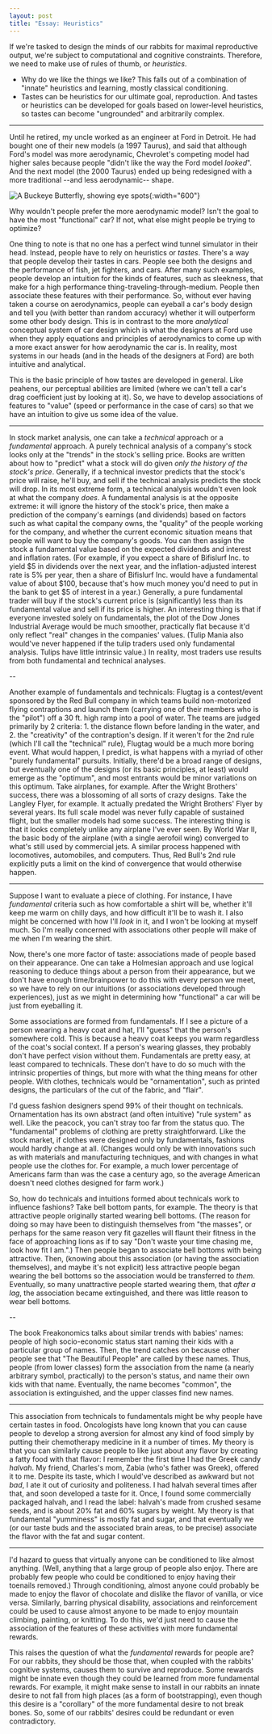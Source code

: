 ```yaml
---
layout: post
title: "Essay: Heuristics"
---
```


[^1]: Recognizing that permanent fulfillment of desire is impossible, Buddhism teaches that a person should seek to free themselves from desire.


If we're tasked to design the minds of our rabbits for maximal reproductive output, we're subject to computational and cognitive constraints.
Therefore, we need to make use of rules of thumb, or *heuristics*.
* Why do we like the things we like?  This falls out of a combination of "innate" heuristics and learning, mostly classical conditioning.
* Tastes can be heuristics for our ultimate goal, reproduction.  And tastes or heuristics can be developed for goals based on lower-level
  heuristics, so tastes can become "ungrounded" and arbitrarily complex.

***

Until he retired, my uncle worked as an engineer at Ford in Detroit.  He had bought one of their new models (a 1997 Taurus), and said that
although Ford's model was more aerodynamic, Chevrolet's competing model had higher sales because people "didn't like the way the Ford model
*looked*".  And the next model (the 2000 Taurus) ended up being redesigned with a more traditional --and less aerodynamic-- shape.

![]({{site.url}}/assets/buckeyebutterfly.jpg "A Buckeye Butterfly, showing eye spots"){:width="600"}


Why wouldn't people prefer the more aerodynamic model?  Isn't the goal to have the most "functional" car?  If not, what else might
people be trying to optimize?

One thing to note is that no one has a perfect wind tunnel simulator in their head.  Instead, people have to rely on heuristics or *tastes*.
There's a way that people develop their tastes in cars.  People see both the designs and the performance of fish, jet fighters, and cars.  After
many such examples, people develop an intuition for the kinds of features, such as sleekness, that make for a high performance
thing-traveling-through-medium.  People then associate these features with their performance.  So, without ever having taken a course on
aerodynamics, people can eyeball a car's body design and tell you (with better than random accuracy) whether it will outperform some other body
design.  This is in contrast to the more *analytical* conceptual system of car design which is what the designers at Ford use when they apply
equations and principles of aerodynamics to come up with a more exact answer for how aerodynamic the car is.  In reality, most systems in our
heads (and in the heads of the designers at Ford) are both intuitive and analytical.

This is the basic principle of how tastes are developed in general.  Like peahens, our perceptual abilities are limited (where we can't tell a
car's drag coefficient just by looking at it).  So, we have to develop associations of features to "value" (speed or performance in the case of
cars) so that we have an intuition to give us some idea of the value.

***

In stock market analysis, one can take a *technical* approach or a *fundamental* approach.  A purely technical analysis of a company's stock
looks only at the "trends" in the stock's selling price.  Books are written about how to "predict" what a stock will do given *only the history
of the stock's price*.  Generally, if a technical investor predicts that the stock's price will raise, he'll buy, and sell if the technical
analysis predicts the stock will drop.  In its most extreme form, a technical analysis wouldn't even look at what the company *does*.  A
fundamental analysis is at the opposite extreme: it will ignore the history of the stock's price, then make a prediction of the company's
earnings (and dividends) based on factors such as what capital the company owns, the "quality" of the people working for the company, and
whether the current economic situation means that people will want to buy the company's goods.  You can then assign the stock a fundamental
value based on the expected dividends and interest and inflation rates.  (For example, if you expect a share of Bifislurf Inc. to yield $5 in
dividends over the next year, and the inflation-adjusted interest rate is 5% per year, then a share of Bifislurf Inc. would have a fundamental
value of about $100, because that's how much money you'd need to put in the bank to get $5 of interest in a year.)  Generally, a pure
fundamental trader will buy if the stock's current price is (significantly) less than its fundamental value and sell if its price is higher.  An
interesting thing is that if everyone invested solely on fundamentals, the plot of the Dow Jones Industrial Average would be much smoother,
practically flat because it'd only reflect "real" changes in the companies' values.  (Tulip Mania also would've never happened if the tulip
traders used only fundamental analysis.  Tulips have little intrinsic value.) In reality, most traders use results from both fundamental and
technical analyses.

--

Another example of fundamentals and technicals: Flugtag is a contest/event sponsored by the Red Bull company in which teams build non-motorized
flying contraptions and launch them (carrying one of their members who is the "pilot") off a 30 ft. high ramp into a pool of water.  The teams
are judged primarily by 2 criteria: 1. the distance flown before landing in the water, and 2. the "creativity" of the contraption's design.  If
it weren't for the 2nd rule (which I'll call the "technical" rule), Flugtag would be a much more boring event.  What would happen, I predict, is
what happens with a myriad of other "purely fundamental" pursuits.  Initially, there'd be a broad range of designs, but eventually one of the
designs (or its basic principles, at least) would emerge as the "optimum", and most entrants would be minor variations on this optimum.  Take
airplanes, for example.  After the Wright Brothers' success, there was a blossoming of all sorts of crazy designs.  Take the Langley Flyer, for
example.  It actually predated the Wright Brothers' Flyer by several years.  Its full scale model was never fully capable of sustained flight,
but the smaller models had some success.  The interesting thing is that it looks completely unlike any airplane I've ever seen.  By World War
II, the basic body of the airplane (with a single aerofoil wing) converged to what's still used by commercial jets.  A similar process happened
with locomotives, automobiles, and computers.  Thus, Red Bull's 2nd rule explicitly puts a limit on the kind of convergence that would otherwise
happen.

***

Suppose I want to evaluate a piece of clothing.  For instance, I have *fundamental* criteria such as how comfortable a shirt will be, whether
it'll keep me warm on chilly days, and how difficult it'll be to wash it.  I also might be concerned with how I'll *look* in it, and I won't be
looking at myself much.  So I'm really concerned with associations other people will make of me when I'm wearing the shirt.

Now, there's one more factor of taste: associations made of people based on their appearance.  One can take a Holmesian approach and use logical
reasoning to deduce things about a person from their appearance, but we don't have enough time/brainpower to do this with every person we meet,
so we have to rely on our intuitions (or associations developed through experiences), just as we might in determining how "functional" a car
will be just from eyeballing it.

Some associations are formed from fundamentals.  If I see a picture of a person wearing a heavy coat and hat, I'll "guess" that the person's
somewhere cold.  This is because a heavy coat keeps you warm regardless of the coat's social context.  If a person's wearing glasses, they
probably don't have perfect vision without them.  Fundamentals are pretty easy, at least compared to technicals.  These don't have to do so much
with the intrinsic properties of things, but more with what the thing means for other people.  With clothes, technicals would be
"ornamentation", such as printed designs, the particulars of the cut of the fabric, and "flair".

I'd guess fashion designers spend 99% of their thought on technicals.  Ornamentation has its own abstract (and often intuitive) "rule system" as
well.  Like the peacock, you can't stray too far from the status quo.  The "fundamental" problems of clothing are pretty straightforward.  Like
the stock market, if clothes were designed only by fundamentals, fashions would hardly change at all.  (Changes would only be with innovations
such as with materials and manufacturing techniques, and with changes in what people use the clothes for.  For example, a much lower percentage
of Americans farm than was the case a century ago, so the average American doesn't need clothes designed for farm work.)

So, how do technicals and intuitions formed about technicals work to influence fashions?  Take bell bottom pants, for example.  The theory is
that attractive people originally started wearing bell bottoms.  (The reason for doing so may have been to distinguish themselves from "the
masses", or perhaps for the same reason very fit gazelles will flaunt their fitness in the face of approaching lions as if to say "Don't waste
your time chasing me, look how fit I am.".)  Then people began to associate bell bottoms with being attractive.  Then, (knowing about this
association (or having the association themselves), and maybe it's not explicit) less attractive people began wearing the bell bottoms so the
association would be transferred to *them*.  Eventually, so many unattractive people started wearing them, that *after a lag*, the association
became extinguished, and there was little reason to wear bell bottoms.

--

The book Freakonomics talks about similar trends with babies' names: people of high socio-economic status start naming their kids with a
particular group of names.  Then, the trend catches on because other people see that "The Beautiful People" are called by these names.  Thus,
people (from lower classes) form the association from the name (a nearly arbitrary symbol, practically) to the person's status, and name their
own kids with that name.  Eventually, the name becomes "common", the association is extinguished, and the upper classes find new names.

***

This association from technicals to fundamentals might be why people have certain tastes in food.  Oncologists have long known that you can
cause people to develop a strong aversion for almost any kind of food simply by putting their chemotherapy medicine in it a number of times.  My
theory is that you can similarly cause people to like just about any flavor by creating a fatty food with that flavor: I remember the first time
I had the Greek candy *halvah*.  My friend, Charles's mom, Zabia (who's father was Greek), offered it to me.  Despite its taste, which I
would've described as awkward but not *bad*, I ate it out of curiosity and politeness.  I had halvah several times after that, and soon
developed a taste for it.  Once, I found some commercially packaged halvah, and I read the label: halvah's made from crushed sesame seeds, and
is about 20% fat and 60% sugars by weight.  My theory is that fundamental "yumminess" is mostly fat and sugar, and that eventually we (or our
taste buds and the associated brain areas, to be precise) associate the flavor with the fat and sugar content.

***

I'd hazard to guess that virtually anyone can be conditioned to like almost anything.  (Well, anything that a large group of people also enjoy.
There are probably few people who could be conditioned to enjoy having their toenails removed.)  Through conditioning, almost anyone could
probably be made to enjoy the flavor of chocolate and dislike the flavor of vanilla, or vice versa.  Similarly, barring physical disability,
associations and reinforcement could be used to cause almost anyone to be made to enjoy mountain climbing, painting, or knitting.  To do this,
we'd just need to cause the association of the features of these activities with more fundamental rewards.

This raises the question of what the *fundamental* rewards for people are?  For our rabbits, they should be those that, when coupled with the
rabbits' cognitive systems, causes them to survive and reproduce.  Some rewards might be innate even though they could be learned from more
fundamental rewards.  For example, it might make sense to install in our rabbits an innate desire to not fall from high places (as a form of
bootstrapping), even though this desire is a "corollary" of the more fundamental desire to not break bones.  So, some of our rabbits' desires
could be redundant or even contradictory.


